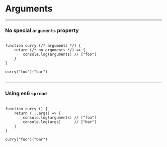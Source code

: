 # Arguments

---

### No special `arguments` property

<pre class="code-lg">
  <code class="lang-js">
function curry (/* arguments */) {
	return (/* no arguments */) => {
		console.log(arguments) // ["foo"]
	}
}

curry("foo")("bar")
  </code>
</pre>

---

### Using es6 `spread`

<pre class="code-lg">
  <code class="lang-js">
function curry () {
	return (...args) => {
		console.log(arguments) // ["foo"]
		console.log(args)      // ["bar"]
	}
}

curry("foo")("bar")
  </code>
</pre>